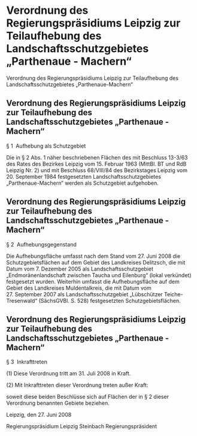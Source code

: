 # Verordnung des Regierungspräsidiums Leipzig zur Teilaufhebung des Landschaftsschutzgebietes „Parthenaue - Machern“


Verordnung des Regierungspräsidiums Leipzig zur Teilaufhebung des Landschaftsschutzgebietes „Parthenaue-Machern“

## Verordnung des Regierungspräsidiums Leipzig zur Teilaufhebung des Landschaftsschutzgebietes „Parthenaue - Machern“
 § 1  Aufhebung als Schutzgebiet

Die in § 2 Abs. 1 näher beschriebenen Flächen des mit Beschluss 13-3/63 des Rates des Bezirkes Leipzig vom 15. Februar 1963 (MittBl. BT und RdB Leipzig Nr. 2) und mit Beschluss 68/VIII/84 des Bezirkstages Leipzig vom 20. September 1984 festgesetzten Landschaftsschutzgebietes „Parthenaue-Machern“ werden als Schutzgebiet aufgehoben.


## Verordnung des Regierungspräsidiums Leipzig zur Teilaufhebung des Landschaftsschutzgebietes „Parthenaue - Machern“
 § 2  Aufhebungsgegenstand

Die Aufhebungsfläche umfasst nach dem Stand vom 27. Juni 2008 die Schutzgebietsflächen auf dem Gebiet des Landkreises Delitzsch, die mit Datum vom 7. Dezember 2005 als Landschaftsschutzgebiet „Endmoränenlandschaft zwischen Taucha und Eilenburg“ (lokal verkündet) festgesetzt wurden. Weiterhin umfasst die Aufhebungsfläche auf dem Gebiet des Landkreises Muldentalkreis, die mit Datum vom 27. September 2007 als Landschaftsschutzgebiet „Lübschützer Teiche-Tresenwald“ (SächsGVBl. S. 528) festgesetzten Schutzgebietsflächen.


## Verordnung des Regierungspräsidiums Leipzig zur Teilaufhebung des Landschaftsschutzgebietes „Parthenaue - Machern“
 § 3  Inkrafttreten

(1) Diese Verordnung tritt am 31. Juli 2008 in Kraft.

(2) Mit Inkrafttreten dieser Verordnung treten außer Kraft:

soweit diese beiden Beschlüsse sich auf Flächen der in § 2 dieser Verordnung benannten Gebiete beziehen.

Leipzig, den 27. Juni 2008

Regierungspräsidium Leipzig 
               Steinbach 
               Regierungspräsident

